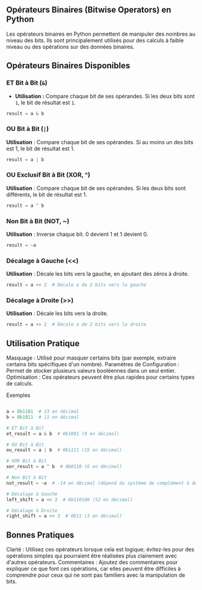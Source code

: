 ## Opérateurs Binaires (Bitwise Operators) en Python

Les opérateurs binaires en Python permettent de manipuler des nombres au niveau des bits. Ils sont principalement utilisés pour des calculs à faible niveau ou des opérations sur des données binaires.

## Opérateurs Binaires Disponibles

### ET Bit à Bit (`&`)
- **Utilisation :** Compare chaque bit de ses opérandes. Si les deux bits sont `1`, le bit de résultat est `1`.
```python
result = a & b
```
### OU Bit à Bit (`|`)

**Utilisation** : Compare chaque bit de ses opérandes. Si au moins un des bits est 1, le bit de résultat est 1.

```python
result = a | b
```

### OU Exclusif Bit à Bit (XOR, ^)

**Utilisation** : Compare chaque bit de ses opérandes. Si les deux bits sont différents, le bit de résultat est 1.

```python
result = a ^ b
```

### Non Bit à Bit (NOT, ~)

**Utilisation** : Inverse chaque bit. 0 devient 1 et 1 devient 0.

```python
result = ~a
```

### Décalage à Gauche (<<)

**Utilisation** : Décale les bits vers la gauche, en ajoutant des zéros à droite.

```python
result = a << 2  # Décale a de 2 bits vers la gauche
```

### Décalage à Droite (>>)

**Utilisation** : Décale les bits vers la droite.

```python
result = a >> 2  # Décale a de 2 bits vers la droite
```

## Utilisation Pratique

Masquage : Utilisé pour masquer certains bits (par exemple, extraire certains bits spécifiques d'un nombre).
Paramètres de Configuration : Permet de stocker plusieurs valeurs booléennes dans un seul entier.
Optimisation : Ces opérateurs peuvent être plus rapides pour certains types de calculs.

Exemples

```python

a = 0b1101  # 13 en décimal
b = 0b1011  # 11 en décimal

# ET Bit à Bit
et_result = a & b  # 0b1001 (9 en décimal)

# OU Bit à Bit
ou_result = a | b  # 0b1111 (15 en décimal)

# XOR Bit à Bit
xor_result = a ^ b  # 0b0110 (6 en décimal)

# Non Bit à Bit
not_result = ~a  # -14 en décimal (dépend du système de complément à deux)

# Décalage à Gauche
left_shift = a << 2  # 0b110100 (52 en décimal)

# Décalage à Droite
right_shift = a >> 2  # 0b11 (3 en décimal)
```

## Bonnes Pratiques

Clarté : Utilisez ces opérateurs lorsque cela est logique; évitez-les pour des opérations simples qui pourraient être réalisées plus clairement avec d'autres opérateurs.
Commentaires : Ajoutez des commentaires pour expliquer ce que font ces opérations, car elles peuvent être difficiles à comprendre pour ceux qui ne sont pas familiers avec la manipulation de bits.
